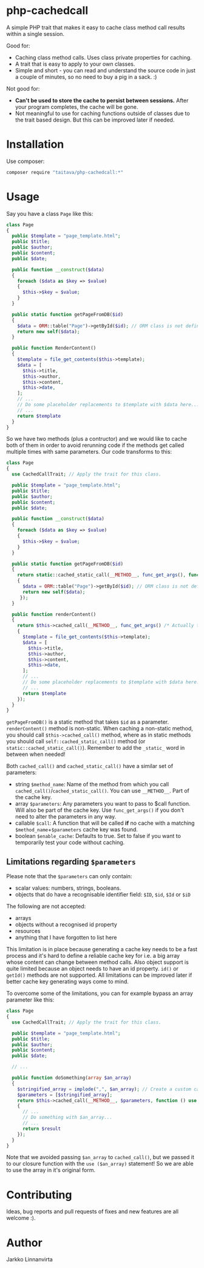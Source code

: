 # php-cachedcall
A simple PHP trait that makes it easy to cache class method call results within a single session.

Good for:
 - Caching class method calls. Uses class private properties for caching.
 - A trait that is easy to apply to your own classes.
 - Simple and short - you can read and understand the source code in just a couple of minutes, so no need to buy a pig in a sack. :)

Not good for:
 - **Can't be used to store the cache to persist between sessions.** After your program completes, the cache will be gone.
 - Not meaningful to use for caching functions outside of classes due to the trait based design. But this can be improved later if needed.

# Installation

Use composer:
```sh
composer require "taitava/php-cachedcall:*"
```

# Usage

Say you have a class `Page` like this:

```php
class Page
{
  public $template = "page_template.html";
  public $title;
  public $author;
  public $content;
  public $date;

  public function __construct($data)
  {
    foreach ($data as $key => $value)
    {
      $this->$key = $value;
    }
  }

  public static function getPageFromDB($id)
  {
    $data = ORM::table("Page")->getById($id); // ORM class is not defined in this example, but let's just pretend that it exists. :)
    return new self($data);
  }

  public function RenderContent()
  {
    $template = file_get_contents($this->template);
    $data = [
      $this->title,
      $this->author,
      $this->content,
      $this->date,
    ];
    // ...
    // Do some placeholder replacements to $template with $data here...
    // ...
    return $template
  }
}
```

So we have two methods (plus a contructor) and we would like to cache both of them in order to avoid rerunning code if the methods get called multiple times with same parameters. Our code transforms to this:

```php
class Page
{
  use CachedCallTrait; // Apply the trait for this class.

  public $template = "page_template.html";
  public $title;
  public $author;
  public $content;
  public $date;

  public function __construct($data)
  {
    foreach ($data as $key => $value)
    {
      $this->$key = $value;
    }
  }

  public static function getPageFromDB($id)
  {
    return static::cached_static_call(__METHOD__, func_get_args(), function ($id)
    {
      $data = ORM::table("Page")->getById($id); // ORM class is not defined in this example, but let's just pretend that it exists. :)
      return new self($data);
     });
  }

  public function renderContent()
  {
    return $this->cached_call(__METHOD__, func_get_args() /* Actually this is an empty array because this method has no parameters. */, function ()
    {
      $template = file_get_contents($this->template);
      $data = [
        $this->title,
        $this->author,
        $this->content,
        $this->date,
      ];
      // ...
      // Do some placeholder replacements to $template with $data here...
      // ...
      return $template
    });
  }
}
```

`getPageFromDB()` is a static method that takes `$id` as a parameter. `renderContent()` method is non-static. When caching a non-static method, you should call `$this->cached_call()` method, where as in static methods you should call `self::cached_static_call()` method (or `static::cached_static_call()`). Remember to add the `_static_` word in between when needed!

Both `cached_call()` and `cached_static_call()` have a similar set of parameters:
 - string `$method_name`: Name of the method from which you call `cached_call()`/`cached_static_call()`. You can use `__METHOD__`. Part of the cache key.
 - array `$parameters`: Any parameters you want to pass to $call function. Will also be part of the cache key. Use `func_get_args()` if you don't need to alter the parameters in any way.
 - callable `$call`: A function that will be called **if** no cache with a matching `$method_name`+`$parameters` cache key was found.
 - boolean `$enable_cache`: Defaults to true. Set to false if you want to temporarily test your code without caching.

## Limitations regarding `$parameters`
Please note that the `$parameters` can only contain:
 - scalar values: numbers, strings, booleans.
 - objects that do have a recognisable identifier field: `$ID`, `$id`, `$Id` or `$iD`

The following are not accepted:
 - arrays
 - objects without a recognised id property
 - resources
 - anything that I have forgotten to list here

This limitation is in place because generating a cache key needs to be a fast process and it's hard to define a reliable cache key for i.e. a big array whose content can change between method calls. Also object support is quite limited because an object needs to have an id property. `id()` or `getId()` methods are not supported. All limitations can be improved later if better cache key generating ways come to mind.

To overcome some of the limitations, you can for example bypass an array parameter like this:

```php
class Page
{
  use CachedCallTrait; // Apply the trait for this class.

  public $template = "page_template.html";
  public $title;
  public $author;
  public $content;
  public $date;

  // ...

  public function doSomething(array $an_array)
  {
    $stringified_array = implode(",", $an_array); // Create a custom cache key. This can be done IF we know that the array is likely to be *small*. Be careful!
    $parameters = [$stringified_array];
    return $this->cached_call(__METHOD__, $parameters, function () use ($an_array)
    {
      // ...
      // Do something with $an_array...
      // ...
      return $result
    });
  }
}
```

Note that we avoided passing `$an_array` to `cached_call()`, but we passed it to our closure function with the `use ($an_array)` statement! So we are able to use the array in it's original form.

# Contributing
Ideas, bug reports and pull requests of fixes and new features are all welcome :).

# Author
Jarkko Linnanvirta
